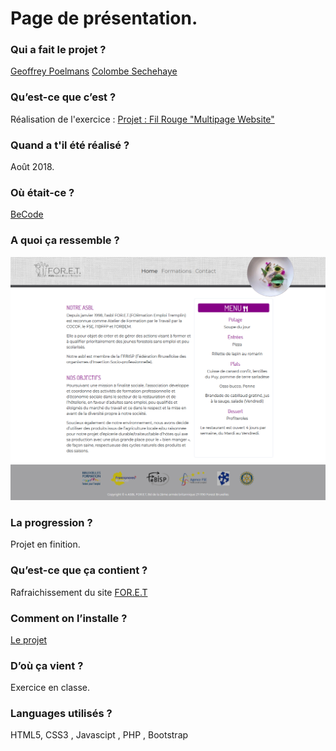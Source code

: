 # Page de présentation.


### Qui a fait le projet ?  
[Geoffrey Poelmans](https://github.com/geoffrey-poelmans)
[Colombe Sechehaye](https://github.com/Colombee)

### Qu’est-ce que c’est ?  
Réalisation de l'exercice : [Projet : Fil Rouge "Multipage Website"](https://github.com/becodeorg/Johnson2/tree/master/projets/multipage-website-in-php)

### Quand a t'il été réalisé ?  
Août 2018.

### Où était-ce ?  
[BeCode](https://www.becode.org/)

### A quoi ça ressemble ?  
![Réalisation finale](/images/sc.png)

### La progression ?  
Projet en finition.

### Qu’est-ce que ça contient ?  
Rafraichissement du site [FOR.E.T](http://users.skynet.be/foret/index.html)

### Comment on l’installe ?  
[Le projet](https://formation-emploi-tremplin.herokuapp.com/index.php)

### D’où ça vient ?  
Exercice en classe.

### Languages utilisés ?  
HTML5, CSS3 , Javascipt , PHP , Bootstrap
